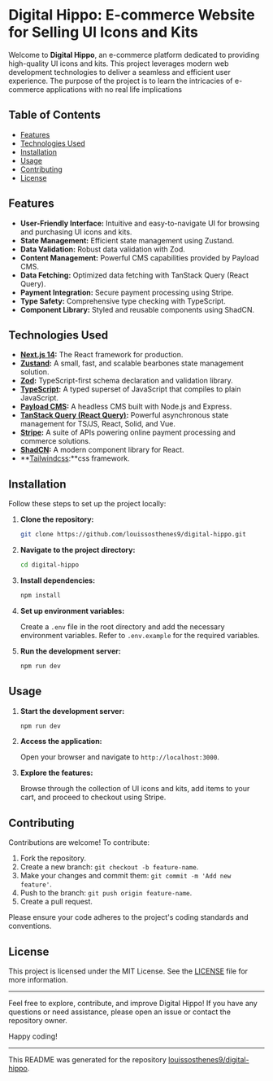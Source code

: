 # Digital Hippo: E-commerce Website for Selling UI Icons and Kits

Welcome to **Digital Hippo**, an e-commerce platform dedicated to providing high-quality UI icons and kits. This project leverages modern web development technologies to deliver a seamless and efficient user experience.
The purpose of the project is to learn the intricacies of e-commerce applications with no real life  implications

## Table of Contents

- [Features](#features)
- [Technologies Used](#technologies-used)
- [Installation](#installation)
- [Usage](#usage)
- [Contributing](#contributing)
- [License](#license)

## Features

- **User-Friendly Interface:** Intuitive and easy-to-navigate UI for browsing and purchasing UI icons and kits.
- **State Management:** Efficient state management using Zustand.
- **Data Validation:** Robust data validation with Zod.
- **Content Management:** Powerful CMS capabilities provided by Payload CMS.
- **Data Fetching:** Optimized data fetching with TanStack Query (React Query).
- **Payment Integration:** Secure payment processing using Stripe.
- **Type Safety:** Comprehensive type checking with TypeScript.
- **Component Library:** Styled and reusable components using ShadCN.

## Technologies Used

- **[Next.js 14](https://nextjs.org/):** The React framework for production.
- **[Zustand](https://github.com/pmndrs/zustand):** A small, fast, and scalable bearbones state management solution.
- **[Zod](https://github.com/colinhacks/zod):** TypeScript-first schema declaration and validation library.
- **[TypeScript](https://www.typescriptlang.org/):** A typed superset of JavaScript that compiles to plain JavaScript.
- **[Payload CMS](https://github.com/payloadcms/payload):** A headless CMS built with Node.js and Express.
- **[TanStack Query (React Query)](https://tanstack.com/query/latest):** Powerful asynchronous state management for TS/JS, React, Solid, and Vue.
- **[Stripe](https://stripe.com):** A suite of APIs powering online payment processing and commerce solutions.
- **[ShadCN](https://shadcn.dev/):** A modern component library for React.
- **[Tailwindcss](https://tailwindcss.com):**css framework.

## Installation

Follow these steps to set up the project locally:

1. **Clone the repository:**

   ```bash
   git clone https://github.com/louissosthenes9/digital-hippo.git
   ```

2. **Navigate to the project directory:**

   ```bash
   cd digital-hippo
   ```

3. **Install dependencies:**

   ```bash
   npm install
   ```

4. **Set up environment variables:**

   Create a `.env` file in the root directory and add the necessary environment variables. Refer to `.env.example` for the required variables.

5. **Run the development server:**

   ```bash
   npm run dev
   ```

## Usage

1. **Start the development server:**

   ```bash
   npm run dev
   ```

2. **Access the application:**

   Open your browser and navigate to `http://localhost:3000`.

3. **Explore the features:**

   Browse through the collection of UI icons and kits, add items to your cart, and proceed to checkout using Stripe.

## Contributing

Contributions are welcome! To contribute:

1. Fork the repository.
2. Create a new branch: `git checkout -b feature-name`.
3. Make your changes and commit them: `git commit -m 'Add new feature'`.
4. Push to the branch: `git push origin feature-name`.
5. Create a pull request.

Please ensure your code adheres to the project's coding standards and conventions.

## License

This project is licensed under the MIT License. See the [LICENSE](LICENSE) file for more information.

---

Feel free to explore, contribute, and improve Digital Hippo! If you have any questions or need assistance, please open an issue or contact the repository owner.

Happy coding!

---

This README was generated for the repository [louissosthenes9/digital-hippo](https://github.com/louissosthenes9/digital-hippo).
